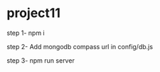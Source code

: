 # project11

step 1- npm i

step 2- Add mongodb compass url in config/db.js

step 3- npm run server
